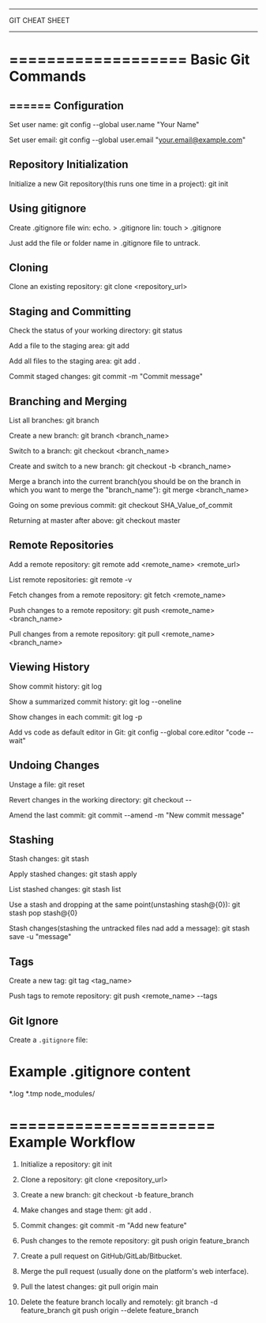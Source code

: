 **********************
GIT CHEAT SHEET
**********************
===================
Basic Git Commands
======================
======
Configuration
-------------
Set user name:
git config --global user.name "Your Name"

Set user email:
git config --global user.email "your.email@example.com"

Repository Initialization
-------------------------
Initialize a new Git repository(this runs one time in a project):
git init  

Using gitignore
----------------------
Create .gitignore file 
win: echo. > .gitignore
lin: touch > .gitignore

Just add the file or folder name in .gitignore file to untrack.

Cloning
-------
Clone an existing repository:
git clone <repository_url>

Staging and Committing
----------------------
Check the status of your working directory:
git status

Add a file to the staging area:
git add <file>

Add all files to the staging area:
git add .

Commit staged changes:
git commit -m "Commit message"

Branching and Merging
---------------------
List all branches:
git branch

Create a new branch:
git branch <branch_name>

Switch to a branch:
git checkout <branch_name>

Create and switch to a new branch:
git checkout -b <branch_name>

Merge a branch into the current branch(you should be on the branch in which you want to merge the "branch_name"):
git merge <branch_name>

Going on some previous commit:
git checkout SHA_Value_of_commit

Returning at master after above:
git checkout master

Remote Repositories
-------------------
Add a remote repository:
git remote add <remote_name> <remote_url>

List remote repositories:
git remote -v

Fetch changes from a remote repository:
git fetch <remote_name>

Push changes to a remote repository:
git push <remote_name> <branch_name>

Pull changes from a remote repository:
git pull <remote_name> <branch_name>

Viewing History
---------------
Show commit history:
git log

Show a summarized commit history:
git log --oneline

Show changes in each commit:
git log -p

Add vs code as default editor in Git:
git config --global core.editor "code --wait"

Undoing Changes
---------------
Unstage a file:
git reset <file>

Revert changes in the working directory:
git checkout -- <file>

Amend the last commit:
git commit --amend -m "New commit message"

Stashing
--------
Stash changes:
git stash

Apply stashed changes:
git stash apply

List stashed changes:
git stash list

Use a stash and dropping at the same point(unstashing stash@{0}):
git stash pop stash@{0}

Stash changes(stashing the untracked files nad add a message):
git stash save -u "message"

Tags
----
Create a new tag:
git tag <tag_name>

Push tags to remote repository:
git push <remote_name> --tags

Git Ignore
----------
Create a `.gitignore` file:
# Example .gitignore content
*.log
*.tmp
node_modules/

======================
Example Workflow
======================
1. Initialize a repository:
   git init

2. Clone a repository:
   git clone <repository_url>

3. Create a new branch:
   git checkout -b feature_branch

4. Make changes and stage them:
   git add .

5. Commit changes:
   git commit -m "Add new feature"

6. Push changes to the remote repository:
   git push origin feature_branch

7. Create a pull request on GitHub/GitLab/Bitbucket.

8. Merge the pull request (usually done on the platform's web interface).

9. Pull the latest changes:
   git pull origin main

10. Delete the feature branch locally and remotely:
    git branch -d feature_branch
    git push origin --delete feature_branch